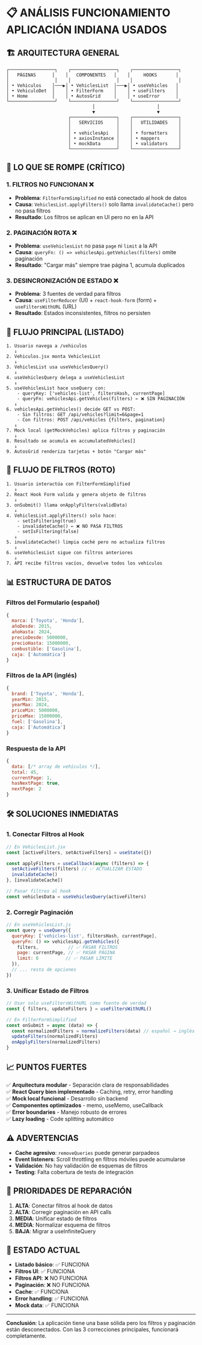 # 📋 ANÁLISIS FUNCIONAMIENTO APLICACIÓN INDIANA USADOS

## 🏗️ ARQUITECTURA GENERAL

```
┌─────────────────┐    ┌─────────────────┐    ┌─────────────────┐
│   PÁGINAS      │    │   COMPONENTES   │    │     HOOKS       │
│                 │    │                 │    │                 │
│ • Vehiculos    │───▶│ • VehiclesList  │───▶│ • useVehicles   │
│ • VehiculoDet  │    │ • FilterForm    │    │ • useFilters    │
│ • Home         │    │ • AutosGrid     │    │ • useError      │
└─────────────────┘    └─────────────────┘    └─────────────────┘
                                │                       │
                                ▼                       ▼
                       ┌─────────────────┐    ┌─────────────────┐
                       │   SERVICIOS     │    │   UTILIDADES    │
                       │                 │    │                 │
                       │ • vehiclesApi   │    │ • formatters    │
                       │ • axiosInstance │    │ • mappers       │
                       │ • mockData      │    │ • validators    │
                       └─────────────────┘    └─────────────────┘
```

## 🚨 **LO QUE SE ROMPE (CRÍTICO)**

### 1. **FILTROS NO FUNCIONAN** ❌
- **Problema**: `FilterFormSimplified` no está conectado al hook de datos
- **Causa**: `VehiclesList.applyFilters()` solo llama `invalidateCache()` pero no pasa filtros
- **Resultado**: Los filtros se aplican en UI pero no en la API

### 2. **PAGINACIÓN ROTA** ❌
- **Problema**: `useVehiclesList` no pasa `page` ni `limit` a la API
- **Causa**: `queryFn: () => vehiclesApi.getVehicles(filters)` omite paginación
- **Resultado**: "Cargar más" siempre trae página 1, acumula duplicados

### 3. **DESINCRONIZACIÓN DE ESTADO** ❌
- **Problema**: 3 fuentes de verdad para filtros
- **Causa**: `useFilterReducer` (UI) + `react-hook-form` (form) + `useFiltersWithURL` (URL)
- **Resultado**: Estados inconsistentes, filtros no persisten

## 🔄 FLUJO PRINCIPAL (LISTADO)

```
1. Usuario navega a /vehiculos
   ↓
2. Vehiculos.jsx monta VehiclesList
   ↓
3. VehiclesList usa useVehiclesQuery()
   ↓
4. useVehiclesQuery delega a useVehiclesList
   ↓
5. useVehiclesList hace useQuery con:
    - queryKey: ['vehicles-list', filtersHash, currentPage]
    - queryFn: vehiclesApi.getVehicles(filters) ← ❌ SIN PAGINACIÓN
   ↓
6. vehiclesApi.getVehicles() decide GET vs POST:
    - Sin filtros: GET /api/vehicles?limit=6&page=1
    - Con filtros: POST /api/vehicles {filters, pagination}
   ↓
7. Mock local (getMockVehicles) aplica filtros y paginación
   ↓
8. Resultado se acumula en accumulatedVehicles[]
   ↓
9. AutosGrid renderiza tarjetas + botón "Cargar más"
```

## 🔄 FLUJO DE FILTROS (ROTO)

```
1. Usuario interactúa con FilterFormSimplified
   ↓
2. React Hook Form valida y genera objeto de filtros
   ↓
3. onSubmit() llama onApplyFilters(validData)
   ↓
4. VehiclesList.applyFilters() solo hace:
    - setIsFiltering(true)
    - invalidateCache() ← ❌ NO PASA FILTROS
    - setIsFiltering(false)
   ↓
5. invalidateCache() limpia caché pero no actualiza filtros
   ↓
6. useVehiclesList sigue con filtros anteriores
   ↓
7. API recibe filtros vacíos, devuelve todos los vehículos
```

## 📊 ESTRUCTURA DE DATOS

### **Filtros del Formulario** (español)
```javascript
{
  marca: ['Toyota', 'Honda'],
  añoDesde: 2015,
  añoHasta: 2024,
  precioDesde: 5000000,
  precioHasta: 15000000,
  combustible: ['Gasolina'],
  caja: ['Automática']
}
```

### **Filtros de la API** (inglés)
```javascript
{
  brand: ['Toyota', 'Honda'],
  yearMin: 2015,
  yearMax: 2024,
  priceMin: 5000000,
  priceMax: 15000000,
  fuel: ['Gasolina'],
  caja: ['Automática']
}
```

### **Respuesta de la API**
```javascript
{
  data: [/* array de vehículos */],
  total: 45,
  currentPage: 1,
  hasNextPage: true,
  nextPage: 2
}
```

## 🛠️ **SOLUCIONES INMEDIATAS**

### **1. Conectar Filtros al Hook**
```javascript
// En VehiclesList.jsx
const [activeFilters, setActiveFilters] = useState({})

const applyFilters = useCallback(async (filters) => {
  setActiveFilters(filters) // ✅ ACTUALIZAR ESTADO
  invalidateCache()
}, [invalidateCache])

// Pasar filtros al hook
const vehiclesData = useVehiclesQuery(activeFilters)
```

### **2. Corregir Paginación**
```javascript
// En useVehiclesList.js
const query = useQuery({
  queryKey: ['vehicles-list', filtersHash, currentPage],
  queryFn: () => vehiclesApi.getVehicles({ 
    filters,           // ✅ PASAR FILTROS
    page: currentPage, // ✅ PASAR PÁGINA
    limit: 6          // ✅ PASAR LÍMITE
  }),
  // ... resto de opciones
})
```

### **3. Unificar Estado de Filtros**
```javascript
// Usar solo useFiltersWithURL como fuente de verdad
const { filters, updateFilters } = useFiltersWithURL()

// En FilterFormSimplified
const onSubmit = async (data) => {
  const normalizedFilters = normalizeFilters(data) // español → inglés
  updateFilters(normalizedFilters)
  onApplyFilters(normalizedFilters)
}
```

## 📈 **PUNTOS FUERTES**

✅ **Arquitectura modular** - Separación clara de responsabilidades  
✅ **React Query bien implementado** - Caching, retry, error handling  
✅ **Mock local funcional** - Desarrollo sin backend  
✅ **Componentes optimizados** - memo, useMemo, useCallback  
✅ **Error boundaries** - Manejo robusto de errores  
✅ **Lazy loading** - Code splitting automático  

## ⚠️ **ADVERTENCIAS**

- **Cache agresivo**: `removeQueries` puede generar parpadeos
- **Event listeners**: Scroll throttling en filtros móviles puede acumularse
- **Validación**: No hay validación de esquemas de filtros
- **Testing**: Falta cobertura de tests de integración

## 🎯 **PRIORIDADES DE REPARACIÓN**

1. **ALTA**: Conectar filtros al hook de datos
2. **ALTA**: Corregir paginación en API calls
3. **MEDIA**: Unificar estado de filtros
4. **MEDIA**: Normalizar esquema de filtros
5. **BAJA**: Migrar a useInfiniteQuery

## 🔧 **ESTADO ACTUAL**

- **Listado básico**: ✅ FUNCIONA
- **Filtros UI**: ✅ FUNCIONA
- **Filtros API**: ❌ NO FUNCIONA
- **Paginación**: ❌ NO FUNCIONA
- **Cache**: ✅ FUNCIONA
- **Error handling**: ✅ FUNCIONA
- **Mock data**: ✅ FUNCIONA

---

**Conclusión**: La aplicación tiene una base sólida pero los filtros y paginación están desconectados. Con las 3 correcciones principales, funcionará completamente. 